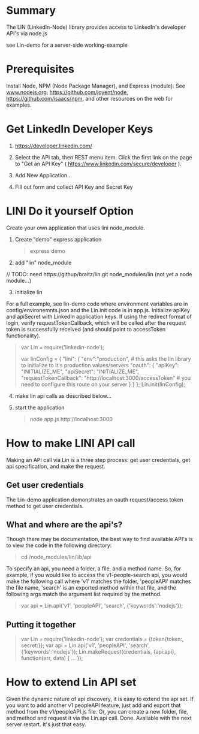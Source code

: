 
# Summary #

The LIN (LinkedIn-Node) library provides access to LinkedIn's developer API's via node.js

see Lin-demo for a server-side working-example


# Prerequisites #

Install Node, NPM (Node Package Manager), and Express (module).  See www.nodejs.org, https://github.com/joyent/node, https://github.com/isaacs/npm, and other resources on the web for examples. 


# Get LinkedIn Developer Keys #

1.  https://developer.linkedin.com/

2.  Select the API tab, then REST menu item.  Click the first link on the page to "Get an API Key" ( https://www.linkedin.com/secure/developer ).

3.  Add New Application...

4.  Fill out form and collect API Key and Secret Key


# LINI Do it yourself Option #

Create your own application that uses lini node_module.

1.  Create "demo" express application

    > express demo


2.  add "lin" node_module

// TODO:  need https://githup/braitz/lin.git  node_modules/lin  (not yet a node module...)


3.  initialize lin 

   For a full example, see lin-demo code where environment variables are in config/environemnts.json and the Lin.init code is in app.js.  Initialize apiKey and apiSecret with LinkedIn application keys.  If using the redirect format of login, verify requestTokenCallback, which will be called after the request token is successfully received (and should point to accessToken functionality).
   
   > var Lin = require('linkedin-node');
   >
   > var linConfig = {
   >   "lini": {
   >     "env":"production",    # this asks the lin library to initialize to it's production values/servers
   >     "oauth": {
   >       "apiKey": "INITIALIZE_ME",
   >       "apiSecret": "INITIALIZE_ME",
   >       "requestTokenCallback": "http://localhost:3000/accessToken"  # you need to configure this route on your server
   >     }
   >   }
   > };
   > Lin.init(linConfig);


4.  make lin api calls as described below…


5.  start the application

    > node app.js
    > http://localhost:3000


# How to make LINI API call #

Making an API call via Lin is a three step process: get user credentials, get api specification, and make the request.


## Get user credentials ##

The Lin-demo application demonstrates an oauth request/access token method to get user credentials. 


## What and where are the api's? ##

Though there may be documentation, the best way to find available API's is to view the code in the following directory:

> cd <project>/node_modules/lin/lib/api

To specify an api, you need a folder, a file, and a method name.  So, for example, if you would like to access the v1-people-search api, you would make the following call where 'v1' matches the folder, 'peopleAPI' matches the file name, 'search' is an exported method within that file, and the following args match the argument list required by the method.

> var api = Lin.api('v1', 'peopleAPI', 'search', {'keywords':'nodejs'});


## Putting it together ##

> var Lin = require('linkedin-node');
> var credentials = {token{token:<thisIsTheTokenFromLogin>, secret:<thisIsTheSecretFromLogin>}};
> var api = Lin.api('v1', 'peopleAPI', 'search', {'keywords':'nodejs'});
> Lin.makeRequest(credentials, {api:api}, function(err, data) {
> …
> });


# How to extend Lin API set #

Given the dynamic nature of api discovery, it is easy to extend the api set.  If you want to add another v1 peopleAPI feature, just add and export that method from the v1/peopleAPI.js file.  Or, you can create a new folder, file, and method and request it via the Lin.api call.  Done.  Available with the next server restart.  It's just that easy.

    